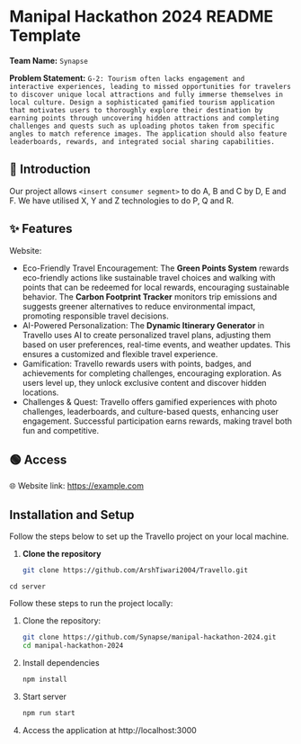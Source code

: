 # Manipal Hackathon 2024 README Template

**Team Name:** `Synapse`

**Problem Statement:** `G-2: Tourism often lacks engagement and interactive experiences, leading to missed opportunities for travelers to discover unique local attractions and fully immerse themselves in local culture. Design a sophisticated gamified tourism application that motivates users to thoroughly explore their destination by earning points through uncovering hidden attractions and completing challenges and quests such as uploading photos taken from specific angles to match reference images. The application should also feature leaderboards, rewards, and integrated social sharing capabilities.`

## 📜 Introduction

Our project allows `<insert consumer segment>` to do A, B and C by D, E and F. We have utilised X, Y and Z technologies to do P, Q and R.

## ✨ Features

Website:
- Eco-Friendly Travel Encouragement: The **Green Points System** rewards eco-friendly actions like sustainable travel choices and walking with points that can be redeemed for local rewards, encouraging sustainable behavior. The **Carbon Footprint Tracker** monitors trip emissions and suggests greener alternatives to reduce environmental impact, promoting responsible travel decisions.
- AI-Powered Personalization: The **Dynamic Itinerary Generator** in Travello uses AI to create personalized travel plans, adjusting them based on user preferences, real-time events, and weather updates. This ensures a customized and flexible travel experience.
- Gamification: Travello rewards users with points, badges, and achievements for completing challenges, encouraging exploration. As users level up, they unlock exclusive content and discover hidden locations.
- Challenges & Quest: Travello offers gamified experiences with photo challenges, leaderboards, and culture-based quests, enhancing user engagement. Successful participation earns rewards, making travel both fun and competitive.

## 🟢 Access

🌐 Website link: https://example.com






## Installation and Setup

Follow the steps below to set up the Travello project on your local machine.

1. **Clone the repository**
   ```bash
   git clone https://github.com/ArshTiwari2004/Travello.git

```
cd server

```


















Follow these steps to run the project locally:

1. Clone the repository:

    ```bash
    git clone https://github.com/Synapse/manipal-hackathon-2024.git
    cd manipal-hackathon-2024
    ```

1. Install dependencies

    ```bash
    npm install
    ```

1. Start server

    ```bash
    npm run start
    ```

1. Access the application at http://localhost:3000

